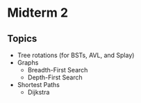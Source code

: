 # Midterm 2

## Topics

- Tree rotations (for BSTs, AVL, and Splay)
- Graphs
    - Breadth-First Search
    - Depth-First Search
- Shortest Paths
    - Dijkstra